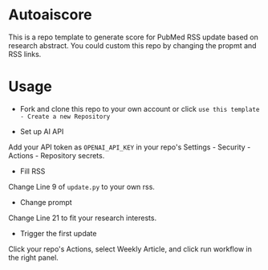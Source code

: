 # Autoaiscore
This is a repo template to generate score for PubMed RSS update based on research abstract. You could custom this repo by changing the propmt and RSS links.

# Usage

- Fork and clone this repo to your own account or click `use this template - Create a new Repository`

- Set up AI API

Add your API token as `OPENAI_API_KEY` in your repo's Settings - Security - Actions - Repository secrets.

- Fill RSS 

Change Line 9 of `update.py` to your own rss.

- Change prompt

Change Line 21 to fit your research interests.

- Trigger the first update

Click your repo's Actions, select Weekly Article, and click run workflow in the right panel.

